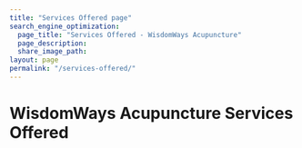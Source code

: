 ```yaml
---
title: "Services Offered page"
search_engine_optimization:
  page_title: "Services Offered - WisdomWays Acupuncture"
  page_description:
  share_image_path:
layout: page
permalink: "/services-offered/"
---
```

# WisdomWays Acupuncture Services Offered
